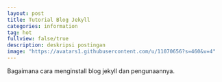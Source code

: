 ```yaml
---
layout: post
title: Tutorial Blog Jekyll
categories: information
tag: hot
fullview: false/true
description: deskripsi postingan
image: "https://avatars1.githubusercontent.com/u/11070656?s=460&v=4"
---
```

Bagaimana cara menginstall blog jekyll dan pengunaannya.

